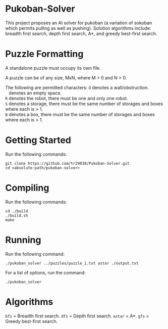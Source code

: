 # Pukoban-Solver
This project proposes an AI solver for pukoban (a variation of sokoban which permits pulling as well as pushing). Solution algorithms include: breadth first search, depth first search, A*, and greedy best-first search.

# Puzzle Formatting
A standalone puzzle must occupy its own file.

A puzzle can be of any size, MxN, where M > 0 and N > 0.

The following are permitted characters:
`O` denotes a wall/obstruction.  
` ` denotes an empty space.  
`R` denotes the robot, there must be one and only one robot.  
`S` denotes a storage, there must be the same number of storages and boxes where each is > 1.  
`B` denotes a box, there must be the same number of storages and boxes where each is > 1.  

# Getting Started
Run the following commands:
```
git clone https://github.com/tr29038/Pukoban-Solver.git
cd <absolute-path/pukoban-solver>
```

# Compiling
Run the following commands:
```
cd ./build
./build.sh
make
```

# Running
Run the following command:
```
./pukoban_solver ../puzzles/puzzle_1.txt astar ./output.txt
```

For a list of options, run the command:
```
./pukoban_solver
```

# Algorithms
`bfs` = Breadth first search.
`dfs` = Depth first search.
`astar` = A*.
`gfs` = Greedy best-first search.
